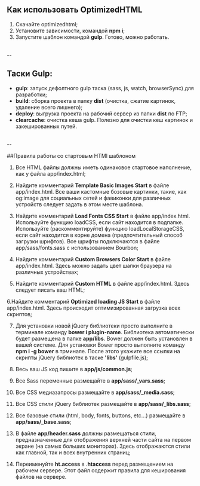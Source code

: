## Как использовать OptimizedHTML

1. Скачайте optimizedhtml;
2. Установите зависимости, командой **npm i**;
3. Запустите шаблон командой **gulp**. Готово, можно работать.


<br/>
--
<br/>

## Таски Gulp:

- **gulp**: запуск дефолтного gulp таска (sass, js, watch, browserSync) для разработки;
- **build**: сборка проекта в папку **dist** (очистка, сжатие картинок, удаление всего лишнего);
- **deploy**: выгрузка проекта на рабочий сервер из папки **dist** по FTP;
- **clearcache**: очистка кеша gulp. Полезно для очистки кеш картинок и закешированных путей.


<br/>
--
<br/>


##Правила работы со стартовым HTMl шаблоном

1. Все HTML файлы должны иметь одинаковое стартовое наполнение, как у файла app/index.html;

2. Найдите комментарий **Template Basic Images Start** в файле app/index.html. Все ваши кастомные бозовые картинки, такие, как og:image для социальных сетей и фавиконки для различных устройств следует задать в этом месте шаблона.

3. Найдите комментарий **Load Fonts CSS Start** в файле app/index.html. Используйте функцию loadCSS, если сайт находится в подпапке. Используйте (раскомментируйте) функцию loadLocalStorageCSS, если сайт находится в корне домена (предпочтительный способ загрузки шрифтов). Все шрифты подключаются в файле app/sass/fonts.sass с использованием Bourbon;

4. Найдите комментарий **Custom Browsers Color Start** в файле app/index.html. Здесь можно задать цвет шапки браузера на различных устройствах;

5. Найдите комментарий **Custom HTML** в файле app/index.html. Здесь следует писать ваш HTML;

6.Найдите комментарий **Optimized loading JS Start** в файле app/index.html. Здесь происходит оптимизированная загрузка всех скриптов;

7. Для установки новой jQuery библиотеки просто выполните в терминале команду **bower i plugin-name**. Библиотека автоматически будет размещена в папке **app/libs**. Bower должен быть установлен в вашей системе. Для установки Bower просто выполните команду **npm i -g bower** в трминале. После этого укажите все ссылки на скрипты jQuery библиотек в таске **'libs'** (gulpfile.js);

8. Весь ваш JS код пишите в **app/js/common.js**;

9. Все Sass переменные размещайте в **app/sass/_vars.sass**;

10. Все CSS медиазапросы размещайте в **app/sass/_media.sass**;

11. Все CSS стили jQuery библиотек размещайте в **app/sass/_libs.sass**;

12. Все базовые стили (html, body, fonts, buttons, etc...) размещайте в **app/sass/_base.sass**;

13. В файле **app/header.sass** должны размещаться стили, предназначенные для отображения верхней части сайта на первом экране (на самых больших мониторах). Здесь отображаются стили как главной, так и всех внутренних страниц;

14. Переименуйте **ht.access** в .**htaccess** перед размещением на рабочем сервере. Этот файл содержит правила для кеширования файлов на сервере.